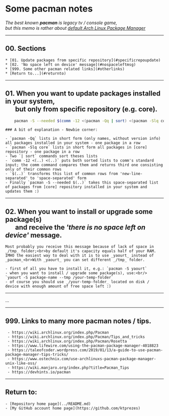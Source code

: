 # Some pacman notes

_The best known **pacman** is legacy tv / console game,_<br>
_but this memo is rather about [default Arch Linux Package Manager](https://wiki.archlinux.org/index.php/pacman)_

---

## 00. Sections

    * [01. Update packages from specific repository](#specificrepoupdate)
    * [02. 'No space left on device' message](#nospaceleftmsg)
    * [999. Some other pacman related links](#otherlinks)
    * [Return to...](#returnto)

---

## <a name="specificrepoupdate"></a>01. When you want to update packages installed in your system,<br/>&emsp;&ensp;but only from specific repository (e.g. core).</a>

```bash
    pacman -S --needed $(comm -12 <(pacman -Qq | sort) <(pacman -Slq core | sort))
```

    ### A bit of explanation - Newbie corner:

    - `pacman -Qq` lists in short form (only names, without version info) all packages installed in your system - one package in a row
    - `pacman -Slq core` lists in short form all packages in [core] repository - one package in a row
    - Two `| sort` commands sort theses lists
    - `comm -12 <(..) <(..)` puts both sorted lists to comm's standard input; the comm command compares them and returns third one consisting only of their common rows
    - `$(..)` transforms this list of common rows from 'new-line-separated' to 'space-separated' form
    - Finally `pacman -S --needed $(..)` takes this space-separated list of packages from [core] repository installed in your system and updates them :)

---

## <a name="nospaceleftmsg">02. When you want to install or upgrade some package(s)<br/>&emsp;&ensp;and receive the _'there is no space left on device'_ message.</a>

    Most probably you receive this message because of lack of space in _/tmp_ folder;<br>by default it's capacity equals half of your RAM.
    IMHO the easiest way to deal with it is to use _yaourt_ instead of _pacman_<br>With _yaourt_ you can set different _/tmp_ folder.

    - first of all you have to install it, e.g.: `pacman -S yaourt`
    - when you want to install / upgrade some package(s), use:<br/> `yaourt -S package-name --tmp /your-temp-folder`
    - of course you should use _/your-temp-folder_ located on disk / device with enough amount of free space left :)

---

...

---

## <a name="otherlinks"> 999. Links to many more pacman notes / tips.</a>

     - https://wiki.archlinux.org/index.php/Pacman
     - https://wiki.archlinux.org/index.php/Pacman/Tips_and_tricks
     - https://wiki.archlinux.org/index.php/Pacman/Rosetta
     - https://www.lifewire.com/using-the-pacman-package-manager-4018823
     - https://taleofcoder.wordpress.com/2019/01/13/a-guide-to-use-pacman-package-manager-tips-tricks/
     - https://www.ostechnix.com/use-archlinuxs-pacman-package-manager-unix-like-oss/
     - https://wiki.manjaro.org/index.php?title=Pacman_Tips
     - https://devhints.io/pacman

---

## <a name="returnto">Return to:</a>

    - [Repository home page](../README.md)
    - [My GitHub account home page](https://github.com/ktprezes)
